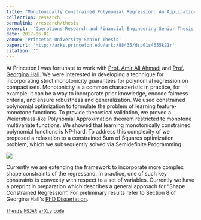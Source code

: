 ```yaml
---
title: "Monotonically Constrained Polynomial Regression: An Application of Sum of Squares Techniques and Semidefinite Programming"
collection: research
permalink: /research/thesis
excerpt:  'Operations Research and Financial Engineering Senior Thesis'
date: 2017-06-01
venue: 'Princeton University Senior Thesis'
paperurl: 'http://arks.princeton.edu/ark:/88435/dsp01s4655k21r'
citation: ''
---
```

At Princeton I was fortunate to work with [Prof. Amir Ali Ahmadi](http://aaa.princeton.edu/) and [Prof. Georgina Hall](https://sites.google.com/view/georgina-hall). We were interested in developing a technique for incorporating strict monotonicity guarantees for polynomial regression on compact sets. Monotonicity is a common characteristic in practice, for example, it can be a way to incorporate prior knowledge, encode fairness criteria, and ensure robustness and generalization. We used constrained polynomial optimization to formulate the problem of learning feature-monotone functions. To provide theoretical validation, we proved a Weierstrass-like Polynomial Approximation theorem restricted to monotone multivariate functions. We showed that learning monotonically constrained polynomial functions is NP-hard. To address this complexity of we proposed a relaxation to a constrained Sum of Squares optimization problem, which we subsequently solved via Semidefinite Programming.

![](../../images/thesis.png)

Currently we are extending the framework to incorporate more complex shape constraints of the regressand. In practice, one of such
key constraints is convexity with respect to a set of variables. Currently we have a preprint in preparation which describes a general approach for “Shape Constrained Regression”. For preliminary results refer to Section 8 of Georgina Hall's [PhD Dissertation](https://arxiv.org/pdf/1806.06996.pdf).


[`thesis`](http://arks.princeton.edu/ark:/88435/dsp01s4655k21r)
[`MSJAR`](https://drive.google.com/file/d/1DQeItRRpwbtKIGad29YjfwU_uoDjuzWC/view)
[`arXiv`](https://arxiv.org/pdf/1806.06996.pdf)
[`code`](https://github.com/mcurmei627/dantzig)
